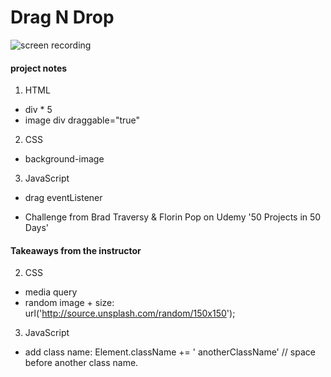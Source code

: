 # Drag N Drop

![screen recording](https://media.giphy.com/media/kukAvp0YJVL8Kjf4lj/giphy.gif)

#### project notes

1. HTML
- div * 5
- image div draggable="true"

2. CSS
- background-image

3. JavaScript
- drag eventListener

+ Challenge from Brad Traversy & Florin Pop on Udemy '50 Projects in 50 Days'

#### Takeaways from the instructor

2. CSS
- media query
- random image + size: url('http://source.unsplash.com/random/150x150');

3. JavaScript
- add class name: Element.className += ' anotherClassName' // space before another class name.